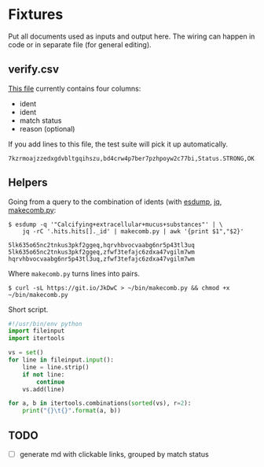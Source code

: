 # Fixtures

Put all documents used as inputs and output here. The wiring can happen in
code or in separate file (for general editing).

## verify.csv

[This file](https://github.com/miku/fuzzycat/blob/master/tests/data/verify.csv)
currently contains four columns:

* ident
* ident
* match status
* reason (optional)

If you add lines to this file, the test suite will pick it up automatically.

```csv
7kzrmoajzzedxgdvbltgqihszu,bd4crw4p7ber7pzhpoyw2c77bi,Status.STRONG,OK.SLUG_TITLE_AUTHOR_MATCH
```

## Helpers

Going from a query to the combination of idents (with
[esdump](https://github.com/miku/esdump), [jq](https://stedolan.github.io/jq/),
[makecomb.py](https://gist.github.com/miku/c1220715060babc2374a440bd742a410):

```
$ esdump -q '"Calcifying+extracellular+mucus+substances"' | \
    jq -rC '.hits.hits[]._id' | makecomb.py | awk '{print $1","$2}'

5lk635o65nc2tnkus3pkf2ggeq,hqrvhbvocvaabg6nr5p43tl3uq
5lk635o65nc2tnkus3pkf2ggeq,zfwf3tefajc6zdxa47vgilm7wm
hqrvhbvocvaabg6nr5p43tl3uq,zfwf3tefajc6zdxa47vgilm7wm
```

Where `makecomb.py` turns lines into pairs.

```
$ curl -sL https://git.io/JkDwC > ~/bin/makecomb.py && chmod +x ~/bin/makecomb.py
```

Short script.

```python
#!/usr/bin/env python
import fileinput
import itertools

vs = set()
for line in fileinput.input():
    line = line.strip()
    if not line:
        continue
    vs.add(line)

for a, b in itertools.combinations(sorted(vs), r=2):
    print("{}\t{}".format(a, b))
```

## TODO

* [ ] generate md with clickable links, grouped by match status
